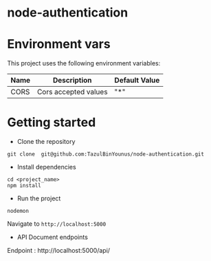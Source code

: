 # node-authentication

# Environment vars
This project uses the following environment variables:

| Name                          | Description                         | Default Value                                  |
| ----------------------------- | ------------------------------------| -----------------------------------------------|
|CORS           | Cors accepted values            | "*"      |


# Getting started
- Clone the repository
```
git clone  git@github.com:TazulBinYounus/node-authentication.git
```
- Install dependencies
```
cd <project_name>
npm install
```
- Run the project
```
nodemon
```
  Navigate to `http://localhost:5000`

- API Document endpoints

Endpoint : http://localhost:5000/api/

 
